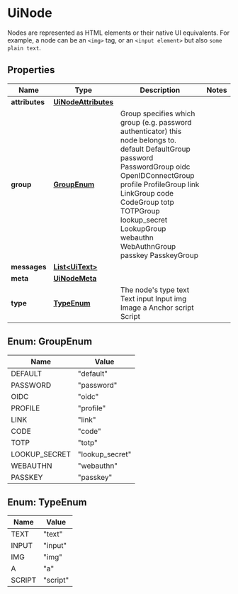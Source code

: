 

# UiNode

Nodes are represented as HTML elements or their native UI equivalents. For example, a node can be an `<img>` tag, or an `<input element>` but also `some plain text`.

## Properties

| Name | Type | Description | Notes |
|------------ | ------------- | ------------- | -------------|
|**attributes** | [**UiNodeAttributes**](UiNodeAttributes.md) |  |  |
|**group** | [**GroupEnum**](#GroupEnum) | Group specifies which group (e.g. password authenticator) this node belongs to. default DefaultGroup password PasswordGroup oidc OpenIDConnectGroup profile ProfileGroup link LinkGroup code CodeGroup totp TOTPGroup lookup_secret LookupGroup webauthn WebAuthnGroup passkey PasskeyGroup |  |
|**messages** | [**List&lt;UiText&gt;**](UiText.md) |  |  |
|**meta** | [**UiNodeMeta**](UiNodeMeta.md) |  |  |
|**type** | [**TypeEnum**](#TypeEnum) | The node&#39;s type text Text input Input img Image a Anchor script Script |  |



## Enum: GroupEnum

| Name | Value |
|---- | -----|
| DEFAULT | &quot;default&quot; |
| PASSWORD | &quot;password&quot; |
| OIDC | &quot;oidc&quot; |
| PROFILE | &quot;profile&quot; |
| LINK | &quot;link&quot; |
| CODE | &quot;code&quot; |
| TOTP | &quot;totp&quot; |
| LOOKUP_SECRET | &quot;lookup_secret&quot; |
| WEBAUTHN | &quot;webauthn&quot; |
| PASSKEY | &quot;passkey&quot; |



## Enum: TypeEnum

| Name | Value |
|---- | -----|
| TEXT | &quot;text&quot; |
| INPUT | &quot;input&quot; |
| IMG | &quot;img&quot; |
| A | &quot;a&quot; |
| SCRIPT | &quot;script&quot; |



